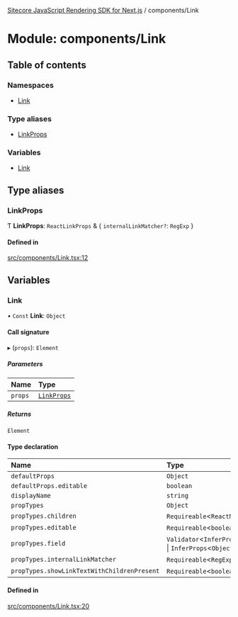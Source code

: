 [Sitecore JavaScript Rendering SDK for Next.js](../README.md) / components/Link

# Module: components/Link

## Table of contents

### Namespaces

- [Link](components_Link.Link.md)

### Type aliases

- [LinkProps](components_Link.md#linkprops)

### Variables

- [Link](components_Link.md#link)

## Type aliases

### LinkProps

Ƭ **LinkProps**: `ReactLinkProps` & { `internalLinkMatcher?`: `RegExp`  }

#### Defined in

[src/components/Link.tsx:12](https://github.com/Sitecore/jss/blob/c1078945/packages/sitecore-jss-nextjs/src/components/Link.tsx#L12)

## Variables

### Link

• `Const` **Link**: `Object`

#### Call signature

▸ (`props`): `Element`

##### Parameters

| Name | Type |
| :------ | :------ |
| `props` | [`LinkProps`](components_Link.md#linkprops) |

##### Returns

`Element`

#### Type declaration

| Name | Type |
| :------ | :------ |
| `defaultProps` | `Object` |
| `defaultProps.editable` | `boolean` |
| `displayName` | `string` |
| `propTypes` | `Object` |
| `propTypes.children` | `Requireable`<`ReactNodeLike`\> |
| `propTypes.editable` | `Requireable`<`boolean`\> |
| `propTypes.field` | `Validator`<`InferProps`<`Object`\> \| `InferProps`<`Object`\>\> |
| `propTypes.internalLinkMatcher` | `Requireable`<`RegExp`\> |
| `propTypes.showLinkTextWithChildrenPresent` | `Requireable`<`boolean`\> |

#### Defined in

[src/components/Link.tsx:20](https://github.com/Sitecore/jss/blob/c1078945/packages/sitecore-jss-nextjs/src/components/Link.tsx#L20)
